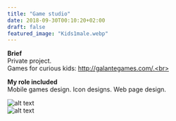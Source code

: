 ```yaml
---
title: "Game studio"
date: 2018-09-30T00:10:20+02:00
draft: false
featured_image: "Kids1male.webp"
---
```


**Brief** <br>
Private project.<br>
Games for curious kids: http://galantegames.com/.<br>

**My role included** <br>
Mobile games design. Icon designs. Web page design.<br>

![alt text](/images/work/galante_games.webp)<br>
![alt text](/images/work/iMac_galantegames.webp)<br>
